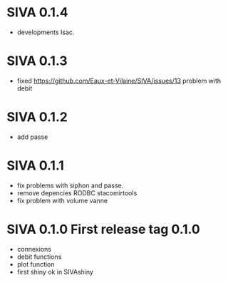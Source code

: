 # SIVA 0.1.4

* developments Isac.


# SIVA 0.1.3

* fixed https://github.com/Eaux-et-Vilaine/SIVA/issues/13 problem with debit


# SIVA 0.1.2

* add passe 

# SIVA 0.1.1 

* fix problems with siphon and passe.
* remove depencies RODBC stacomirtools
* fix problem with volume vanne

# SIVA 0.1.0 First release tag 0.1.0

* connexions
* debit functions
* plot function
* first shiny ok in SIVAshiny


